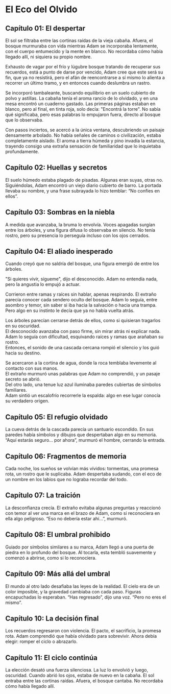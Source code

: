 # El Eco del Olvido

## Capítulo 01: El despertar
El sol se filtraba entre las cortinas raídas de la vieja cabaña. Afuera, el
bosque murmuraba con vida mientras Adam se incorporaba lentamente, con el cuerpo
entumecido y la mente en blanco. No recordaba cómo había llegado allí, ni
siquiera su propio nombre.

Exhausto de vagar por el frío y lúgubre bosque tratando de recuperar sus
recuerdos, está a punto de darse por vencido, Adam cree que este será su fin,
que ya no resistirá, pero el afán de reencontrarse a sí mismo lo alienta
a recorrer un último tramo, y en entonces cuando deslumbra un rastro.

Se incorporó tambaleante, buscando equilibrio en un suelo cubierto de polvo y astillas.
La cabaña tenía el aroma rancio de lo olvidado, y en una mesa encontró un cuaderno gastado.
Las primeras páginas estaban en blanco, pero al final, en tinta roja, solo decía: "Encontrá la torre".
No sabía qué significaba, pero esas palabras lo empujaron fuera, directo al bosque que lo observaba.

Con pasos inciertos, se acercó a la única ventana, descubriendo un paisaje densamente
arbolado. No había señales de caminos o civilización, estaba completamente aislado. 
El aroma a tierra húmeda y pino invadía la estancia, trayendo consigo una extraña 
sensación de familiaridad que lo inquietaba profundamente.

## Capítulo 02: Huellas y secretos
El suelo húmedo estaba plagado de pisadas. Algunas eran suyas, otras no.
Siguiéndolas, Adam encontró un viejo diario cubierto de barro. La portada
llevaba su nombre, y una frase subrayada lo hizo temblar: “No confíes en ellos”.

## Capítulo 03: Sombras en la niebla
A medida que avanzaba, la bruma lo envolvía. Voces apagadas surgían entre los
árboles, y una figura difusa lo observaba en silencio. No tenía rostro, pero su
presencia lo perseguía incluso con los ojos cerrados.

## Capítulo 04: El aliado inesperado
Cuando creyó que no saldría del bosque, una figura emergió de entre los árboles.

"Si quieres vivir, sígueme", dijo el desconocido. Adam no entendía nada, pero la
angustia lo empujó a actuar.

Corrieron entre ramas y raíces sin hablar, apenas respirando. El extraño parecía
conocer cada sendero oculto del bosque. Adam lo seguía, entre asombro y temor, sin
saber si iba hacia la salvación o hacia una trampa. Pero algo en su instinto
le decía que ya no había vuelta atrás.

Los árboles parecían cerrarse detrás de ellos, como si quisieran tragarlos en su oscuridad.  
El desconocido avanzaba con paso firme, sin mirar atrás ni explicar nada.  
Adam lo seguía con dificultad, esquivando raíces y ramas que arañaban su rostro.  
Entonces, el sonido de una cascada cercana rompió el silencio y los guió hacia su destino.

Se acercaron a la cortina de agua, donde la roca temblaba levemente al contacto con sus manos.  
El extraño murmuró unas palabras que Adam no comprendió, y un pasaje secreto se abrió.  
Del otro lado, una tenue luz azul iluminaba paredes cubiertas de símbolos familiares.  
Adam sintió un escalofrío recorrerle la espalda: algo en ese lugar conocía su verdadero origen.  

## Capítulo 05: El refugio olvidado
La cueva detrás de la cascada parecía un santuario escondido. En sus paredes
había símbolos y dibujos que despertaban algo en su memoria. “Aquí estarás
seguro… por ahora”, murmuró el hombre, cerrando la entrada.

## Capítulo 06: Fragmentos de memoria
Cada noche, los sueños se volvían más vívidos: tormentas, una promesa rota, un
rostro que le suplicaba. Adam despertaba sudando, con el eco de un nombre en los
labios que no lograba recordar del todo.

## Capítulo 07: La traición
La desconfianza crecía. El extraño evitaba algunas preguntas y reaccionó con
temor al ver una marca en el brazo de Adam, como si reconociera en ella algo
peligroso. “Eso no debería estar ahí…”, murmuró.

## Capítulo 08: El umbral prohibido
Guiado por símbolos similares a su marca, Adam llegó a una puerta de piedra en
lo profundo del bosque. Al tocarla, esta tembló suavemente y comenzó a abrirse,
como si lo reconociera.

## Capítulo 09: Más allá del umbral
El mundo al otro lado desafiaba las leyes de la realidad. El cielo era de un
color imposible, y la gravedad cambiaba con cada paso. Figuras encapuchadas lo
esperaban. “Has regresado”, dijo una voz. “Pero no eres el mismo”.

## Capítulo 10: La decisión final
Los recuerdos regresaron con violencia. El pacto, el sacrificio, la promesa
rota. Adam comprendió que había olvidado para sobrevivir. Ahora debía elegir:
romper el ciclo o abrazarlo.

## Capítulo 11: El ciclo continúa
La elección desató una fuerza silenciosa. La luz lo envolvió y luego, oscuridad.
Cuando abrió los ojos, estaba de nuevo en la cabaña. El sol entraba entre las
cortinas raídas. Afuera, el bosque cantaba. No recordaba cómo había llegado
allí.
